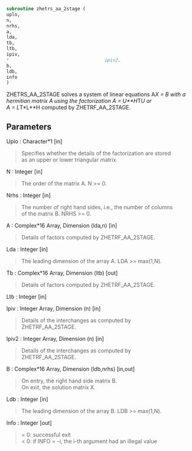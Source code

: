 ```fortran  
subroutine zhetrs_aa_2stage (  
uplo,  
n,  
nrhs,  
a,  
lda,  
tb,  
ltb,  
ipiv,  
*                                   ipiv2,  
b,  
ldb,  
info  
)  
```  
  
ZHETRS_AA_2STAGE solves a system of linear equations A*X = B with a  
hermitian matrix A using the factorization A = U**H*T*U or  
A = L*T*L**H computed by ZHETRF_AA_2STAGE.  
  
## Parameters  
Uplo : Character*1 [in]  
> Specifies whether the details of the factorization are stored  
> as an upper or lower triangular matrix.  
  
N : Integer [in]  
> The order of the matrix A.  N >= 0.  
  
Nrhs : Integer [in]  
> The number of right hand sides, i.e., the number of columns  
> of the matrix B.  NRHS >= 0.  
  
A : Complex*16 Array, Dimension (lda,n) [in]  
> Details of factors computed by ZHETRF_AA_2STAGE.  
  
Lda : Integer [in]  
> The leading dimension of the array A.  LDA >= max(1,N).  
  
Tb : Complex*16 Array, Dimension (ltb) [out]  
> Details of factors computed by ZHETRF_AA_2STAGE.  
  
Ltb : Integer [in]  
  
Ipiv : Integer Array, Dimension (n) [in]  
> Details of the interchanges as computed by  
> ZHETRF_AA_2STAGE.  
  
Ipiv2 : Integer Array, Dimension (n) [in]  
> Details of the interchanges as computed by  
> ZHETRF_AA_2STAGE.  
  
B : Complex*16 Array, Dimension (ldb,nrhs) [in,out]  
> On entry, the right hand side matrix B.  
> On exit, the solution matrix X.  
  
Ldb : Integer [in]  
> The leading dimension of the array B.  LDB >= max(1,N).  
  
Info : Integer [out]  
> = 0:  successful exit  
> < 0:  if INFO = -i, the i-th argument had an illegal value  
  
